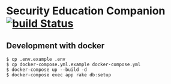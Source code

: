 # Security Education Companion [![build Status](https://travis-ci.org/EFForg/trainers-hub.svg?branch=master)](https://travis-ci.org/EFForg/trainers-hub)

## Development with docker

    $ cp .env.example .env
    $ cp docker-compose.yml.example docker-compose.yml
    $ docker-compose up --build -d
    $ docker-compose exec app rake db:setup
